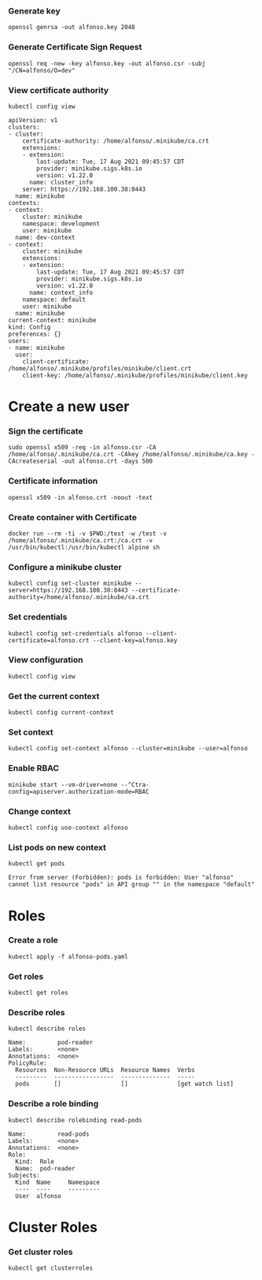 ### Generate key
`openssl genrsa -out alfonso.key 2048`

### Generate Certificate Sign Request
`openssl req -new -key alfonso.key -out alfonso.csr -subj "/CN=alfonso/O=dev"`

### View certificate authority
`kubectl config view`

```
apiVersion: v1
clusters:
- cluster:
    certificate-authority: /home/alfonso/.minikube/ca.crt
    extensions:
    - extension:
        last-update: Tue, 17 Aug 2021 09:45:57 CDT
        provider: minikube.sigs.k8s.io
        version: v1.22.0
      name: cluster_info
    server: https://192.168.100.38:8443
  name: minikube
contexts:
- context:
    cluster: minikube
    namespace: development
    user: minikube
  name: dev-context
- context:
    cluster: minikube
    extensions:
    - extension:
        last-update: Tue, 17 Aug 2021 09:45:57 CDT
        provider: minikube.sigs.k8s.io
        version: v1.22.0
      name: context_info
    namespace: default
    user: minikube
  name: minikube
current-context: minikube
kind: Config
preferences: {}
users:
- name: minikube
  user:
    client-certificate: /home/alfonso/.minikube/profiles/minikube/client.crt
    client-key: /home/alfonso/.minikube/profiles/minikube/client.key
```
# Create a new user

### Sign the certificate
`sudo openssl x509 -req -in alfonso.csr -CA /home/alfonso/.minikube/ca.crt -CAkey /home/alfonso/.minikube/ca.key -CAcreateserial -out alfonso.crt -days 500`

### Certificate information
`openssl x509 -in alfonso.crt -noout -text`

### Create container with Certificate
`docker run --rm -ti -v $PWD:/test -w /test -v /home/alfonso/.minikube/ca.crt:/ca.crt -v /usr/bin/kubectl:/usr/bin/kubectl alpine sh`

### Configure a minikube cluster
`kubectl config set-cluster minikube --server=https://192.168.100.38:8443 --certificate-authority=/home/alfonso/.minikube/ca.crt`

### Set credentials
`kubectl config set-credentials alfonso --client-certificate=alfonso.crt --client-key=alfonso.key`

### View configuration
`kubectl config view`

### Get the current context
`kubectl config current-context`

### Set context
`kubectl config set-context alfonso --cluster=minikube --user=alfonso`

### Enable RBAC
`minikube start --vm-driver=none --^Ctra-config=apiserver.authorization-mode=RBAC`

### Change context
`kubectl config use-context alfonso`

### List pods on new context
`kubectl get pods`

`Error from server (Forbidden): pods is forbidden: User "alfonso" cannot list resource "pods" in API group "" in the namespace "default"`

# Roles 

### Create a role
`kubectl apply -f alfonso-pods.yaml`

### Get roles
`kubectl get roles`

### Describe roles
`kubectl describe roles`

```
Name:         pod-reader
Labels:       <none>
Annotations:  <none>
PolicyRule:
  Resources  Non-Resource URLs  Resource Names  Verbs
  ---------  -----------------  --------------  -----
  pods       []                 []              [get watch list]
```

### Describe a role binding
`kubectl describe rolebinding read-pods`

```
Name:         read-pods
Labels:       <none>
Annotations:  <none>
Role:
  Kind:  Role
  Name:  pod-reader
Subjects:
  Kind  Name     Namespace
  ----  ----     ---------
  User  alfonso  
```

# Cluster Roles

### Get cluster roles
`kubectl get clusterroles`